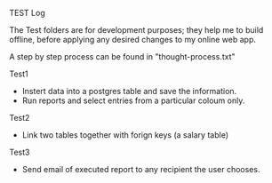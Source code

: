 TEST Log

The Test folders are for development purposes; they help me to build offline, before applying any desired changes to my online web app.

A step by step process can be found in "thought-process.txt"

Test1
* Instert data into a postgres table and save the information.
* Run reports and select entries from a particular coloum only.

Test2
* Link two tables together with forign keys (a salary table)

Test3
* Send email of executed report to any recipient the user chooses.